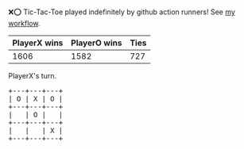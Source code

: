 :x::o: Tic-Tac-Toe played indefinitely by github action runners! See [my workflow](.github/workflows/play.yaml).

|PlayerX wins|PlayerO wins|Ties|
|-|-|-|
|1606|1582|727|

PlayerX's turn.

<pre>
+---+---+---+
| O | X | O |
+---+---+---+
|   | O |   |
+---+---+---+
|   |   | X |
+---+---+---+
</pre>